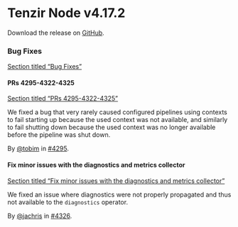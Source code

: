 # Tenzir Node v4.17.2

Download the release on [GitHub](https://github.com/tenzir/tenzir/releases/tag/v4.17.2).

### Bug Fixes

[Section titled “Bug Fixes”](#bug-fixes)

#### PRs 4295-4322-4325

[Section titled “PRs 4295-4322-4325”](#prs-4295-4322-4325)

We fixed a bug that very rarely caused configured pipelines using contexts to fail starting up because the used context was not available, and similarly to fail shutting down because the used context was no longer available before the pipeline was shut down.

By [@tobim](https://github.com/tobim) in [#4295](https://github.com/tenzir/tenzir/pull/4295).

#### Fix minor issues with the diagnostics and metrics collector

[Section titled “Fix minor issues with the diagnostics and metrics collector”](#fix-minor-issues-with-the-diagnostics-and-metrics-collector)

We fixed an issue where diagnostics were not properly propagated and thus not available to the `diagnostics` operator.

By [@jachris](https://github.com/jachris) in [#4326](https://github.com/tenzir/tenzir/pull/4326).